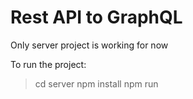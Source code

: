 # Rest API to GraphQL

Only server project is working for now

To run the project:
> cd server
> npm install
> npm run